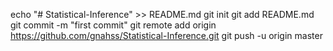 echo "# Statistical-Inference" >> README.md
git init
git add README.md
git commit -m "first commit"
git remote add origin https://github.com/gnahss/Statistical-Inference.git
git push -u origin master
